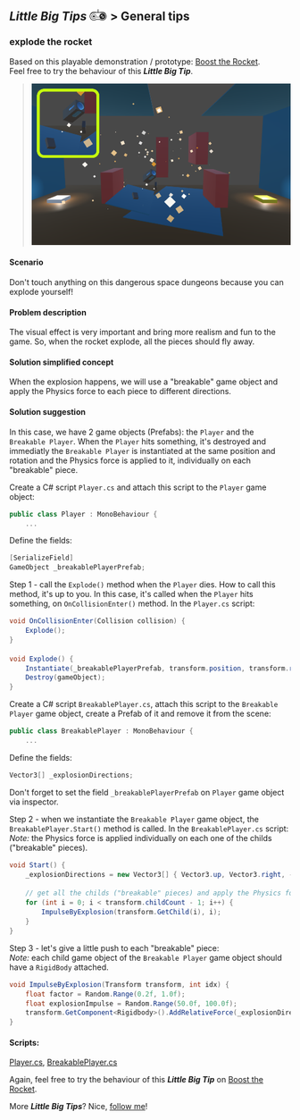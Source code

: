 ## _**Little Big Tips**_ ![Joystick](https://raw.githubusercontent.com/alissin/alissin.github.io/master/images/joystick.png) > General tips

### explode the rocket

Based on this playable demonstration / prototype: [Boost the Rocket](https://simmer.io/@alissin/boost-the-rocket).<br/>
Feel free to try the behaviour of this _**Little Big Tip**_.

> ![Boost the Rocket](./boost-the-rocket-explosion.png)

#### Scenario
Don't touch anything on this dangerous space dungeons because you can explode yourself!

#### Problem description
The visual effect is very important and bring more realism and fun to the game. So, when the rocket explode, all the pieces should fly away.

#### Solution simplified concept
When the explosion happens, we will use a "breakable" game object and apply the Physics force to each piece to different directions.

#### Solution suggestion
In this case, we have 2 game objects (Prefabs): the `Player` and the `Breakable Player`. When the `Player` hits something, it's destroyed and immediatly the `Breakable Player` is instantiated at the same position and rotation and the Physics force is applied to it, individually on each "breakable" piece.

Create a C# script `Player.cs` and attach this script to the `Player` game object:

```csharp
public class Player : MonoBehaviour {
    ...
```

Define the fields:

```csharp
[SerializeField]
GameObject _breakablePlayerPrefab;
```

Step 1 - call the `Explode()` method when the `Player` dies. How to call this method, it's up to you. In this case, it's called when the `Player` hits something, on `OnCollisionEnter()` method. In the `Player.cs` script:

```csharp
void OnCollisionEnter(Collision collision) {
    Explode();
}

void Explode() {
    Instantiate(_breakablePlayerPrefab, transform.position, transform.rotation);
    Destroy(gameObject);
}
```

Create a C# script `BreakablePlayer.cs`, attach this script to the `Breakable Player` game object, create a Prefab of it and remove it from the scene:

```csharp
public class BreakablePlayer : MonoBehaviour {
    ...
```

Define the fields:

```csharp
Vector3[] _explosionDirections;
```

Don't forget to set the field `_breakablePlayerPrefab` on `Player` game object via inspector.

Step 2 - when we instantiate the `Breakable Player` game object, the `BreakablePlayer.Start()` method is called. In the `BreakablePlayer.cs` script:<br/>
_Note:_ the Physics force is applied individually on each one of the childs ("breakable" pieces).

```csharp
void Start() {
    _explosionDirections = new Vector3[] { Vector3.up, Vector3.right, -Vector3.one };

    // get all the childs ("breakable" pieces) and apply the Physics force individually on each one
    for (int i = 0; i < transform.childCount - 1; i++) {
        ImpulseByExplosion(transform.GetChild(i), i);
    }
}
```

Step 3 - let's give a little push to each "breakable" piece:<br/>
_Note:_ each child game object of the `Breakable Player` game object should have a `RigidBody` attached.

```csharp
void ImpulseByExplosion(Transform transform, int idx) {
    float factor = Random.Range(0.2f, 1.0f);
    float explosionImpulse = Random.Range(50.0f, 100.0f);
    transform.GetComponent<Rigidbody>().AddRelativeForce(_explosionDirections[idx % _explosionDirections.Length] * factor * explosionImpulse, ForceMode.Impulse);
}
```

#### Scripts:
[Player.cs](./Player.cs), [BreakablePlayer.cs](./BreakablePlayer.cs)

Again, feel free to try the behaviour of this _**Little Big Tip**_ on [Boost the Rocket](https://simmer.io/@alissin/boost-the-rocket).

More _**Little Big Tips**_? Nice, [follow me](https://github.com/alissin/little-big-tips)!